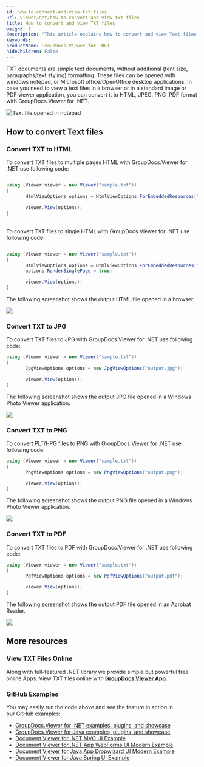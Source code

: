 ```yaml
---
id: how-to-convert-and-view-txt-files
url: viewer/net/how-to-convert-and-view-txt-files
title: How to convert and view TXT files
weight: 1
description: "This article explains how to convert and view Text files with GroupDocs.Viewer within your .NET applications."
keywords: 
productName: GroupDocs.Viewer for .NET
hideChildren: False
---
```

TXT documents are simple text documents, without additional (font size, paragraphs/text styling) formatting.
These files can be opened with windows notepad, or Microsoft office/OpenOffice desktop applications.
In case you need to view a text files in a browser or in a standard image or PDF viewer application, you can convert it to HTML, JPEG, PNG  PDF format with GroupDocs.Viewer for .NET.

![Text file opened in notepad](viewer/net/images/how-to-convert-and-view-txt-files.png)

## How to convert Text files

### Convert TXT to HTML

To convert TXT files to multiple pages HTML with GroupDocs.Viewer for .NET use following code:

```csharp

using (Viewer viewer = new Viewer("sample.txt"))
{
       HtmlViewOptions options = HtmlViewOptions.ForEmbeddedResources("output_{0}.html");

       viewer.View(options);
}
```

\
To convert TXT files to single HTML with GroupDocs.Viewer for .NET use following code:

```csharp

using (Viewer viewer = new Viewer("sample.txt"))
{
       HtmlViewOptions options = HtmlViewOptions.ForEmbeddedResources("output.html");
       options.RenderSinglePage = true;

       viewer.View(options);
}
```

The following screenshot shows the output HTML file opened in a browser.

![](viewer/net/images/how-to-convert-and-view-txt-files_1.png)

### Convert TXT to JPG

To convert TXT files to JPG with GroupDocs.Viewer for .NET use following code: 

```csharp
using (Viewer viewer = new Viewer("sample.txt"))
{
       JpgViewOptions options = new JpgViewOptions("output.jpg");

       viewer.View(options);
}
```

The following screenshot shows the output JPG file opened in a Windows Photo Viewer application.

![](viewer/net/images/how-to-convert-and-view-txt-files_2.png)

### Convert TXT to PNG

To convert PLT/HPG files to PNG with GroupDocs.Viewer for .NET use following code:

```csharp
using (Viewer viewer = new Viewer("sample.txt"))
{
       PngViewOptions options = new PngViewOptions("output.png");

       viewer.View(options);
}
```

The following screenshot shows the output PNG file opened in a Windows Photo Viewer application.

![](viewer/net/images/how-to-convert-and-view-txt-files_3.png)

### Convert TXT to PDF

To convert TXT files to PDF with GroupDocs.Viewer for .NET use following code:

```csharp
using (Viewer viewer = new Viewer("sample.txt"))
{
       PdfViewOptions options = new PdfViewOptions("output.pdf");

       viewer.View(options);
}
```

The following screenshot shows the output PDF file opened in an Acrobat Reader.

![](viewer/net/images/how-to-convert-and-view-txt-files_4.png)

## More resources

### View TXT Files Online

Along with full-featured .NET library we provide simple but powerful free online Apps.
View TXT files online with **[GroupDocs Viewer App](https://products.groupdocs.app/viewer/txt)**.

### GitHub Examples

You may easily run the code above and see the feature in action in our GitHub examples:

* [GroupDocs.Viewer for .NET examples, plugins, and showcase](https://github.com/groupdocs-viewer/GroupDocs.Viewer-for-.NET)
* [GroupDocs.Viewer for Java examples, plugins, and showcase](https://github.com/groupdocs-viewer/GroupDocs.Viewer-for-Java)
* [Document Viewer for .NET MVC UI Example](https://github.com/groupdocs-viewer/GroupDocs.Viewer-for-.NET-MVC)
* [Document Viewer for .NET App WebForms UI Modern Example](https://github.com/groupdocs-viewer/GroupDocs.Viewer-for-.NET-WebForms)
* [Document Viewer for Java App Dropwizard UI Modern Example](https://github.com/groupdocs-viewer/GroupDocs.Viewer-for-Java-Dropwizard)
* [Document Viewer for Java Spring UI Example](https://github.com/groupdocs-viewer/GroupDocs.Viewer-for-Java-Spring)
